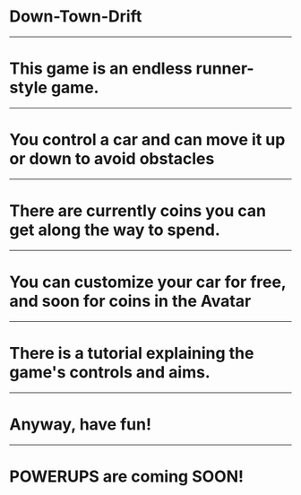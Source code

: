 # Down-Town-Drift
---
# This game is an endless runner-style game.
---
# You control a car and can move it up or down to avoid obstacles
---
# There are currently coins you can get along the way to spend.
---
# You can customize your car for free, and soon for coins in the Avatar
---
# There is a tutorial explaining the game's controls and aims.
---
# Anyway, have fun!
---
# POWERUPS are coming SOON!
